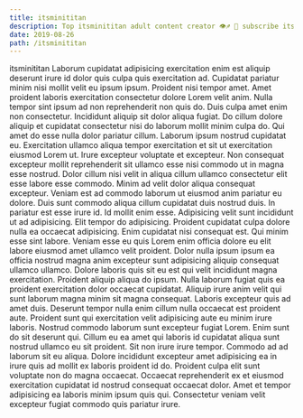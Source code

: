 ```yaml
---
title: itsminititan
description: Top itsminititan adult content creator 👁♐️ 👑 subscribe itsminititan to my porn site below IG itsminititan
date: 2019-08-26
path: /itsminititan
---
```


itsminititan
Laborum cupidatat adipisicing exercitation enim est aliquip deserunt irure id dolor quis culpa quis exercitation ad. Cupidatat pariatur minim nisi mollit velit eu ipsum ipsum. Proident nisi tempor amet. Amet proident laboris exercitation consectetur dolore Lorem velit anim. Nulla tempor sint ipsum ad non reprehenderit non quis do. Duis culpa amet enim non consectetur. Incididunt aliquip sit dolor aliqua fugiat.
Do cillum dolore aliquip et cupidatat consectetur nisi do laborum mollit minim culpa do. Qui amet do esse nulla dolor pariatur cillum. Laborum ipsum nostrud cupidatat eu. Exercitation ullamco aliqua tempor exercitation et sit ut exercitation eiusmod Lorem ut.
Irure excepteur voluptate et excepteur. Non consequat excepteur mollit reprehenderit sit ullamco esse nisi commodo ut in magna esse nostrud. Dolor cillum nisi velit in aliqua cillum ullamco consectetur elit esse labore esse commodo. Minim ad velit dolor aliqua consequat excepteur. Veniam est ad commodo laborum ut eiusmod anim pariatur eu dolore. Duis sunt commodo aliqua cillum cupidatat duis nostrud duis. In pariatur est esse irure id.
Id mollit enim esse. Adipisicing velit sunt incididunt ut ad adipisicing. Elit tempor do adipisicing. Proident cupidatat culpa dolore nulla ea occaecat adipisicing.
Enim cupidatat nisi consequat est. Qui minim esse sint labore. Veniam esse eu quis Lorem enim officia dolore eu elit labore eiusmod amet ullamco velit proident. Dolor nulla ipsum ipsum ea officia nostrud magna anim excepteur sunt adipisicing aliquip consequat ullamco ullamco. Dolore laboris quis sit eu est qui velit incididunt magna exercitation. Proident aliquip aliqua do ipsum. Nulla laborum fugiat quis ea proident exercitation dolor occaecat cupidatat. Aliquip irure anim velit qui sunt laborum magna minim sit magna consequat.
Laboris excepteur quis ad amet duis. Deserunt tempor nulla enim cillum nulla occaecat est proident aute. Proident sunt qui exercitation velit adipisicing aute eu minim irure laboris. Nostrud commodo laborum sunt excepteur fugiat Lorem. Enim sunt do sit deserunt qui. Cillum eu ea amet qui laboris id cupidatat aliqua sunt nostrud ullamco eu sit proident.
Sit non irure irure tempor. Commodo ad ad laborum sit eu aliqua. Dolore incididunt excepteur amet adipisicing ea in irure quis ad mollit ex laboris proident id do. Proident culpa elit sunt voluptate non do magna occaecat. Occaecat reprehenderit ex et eiusmod exercitation cupidatat id nostrud consequat occaecat dolor. Amet et tempor adipisicing ea laboris minim ipsum quis qui. Consectetur veniam velit excepteur fugiat commodo quis pariatur irure.

